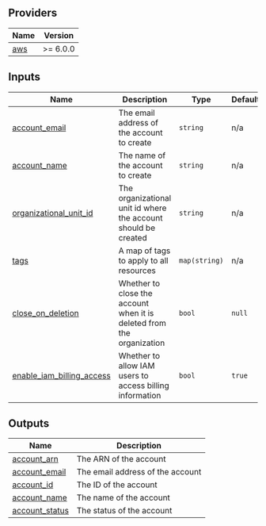 <!-- BEGIN_TF_DOCS -->
## Providers

| Name | Version |
|------|---------|
| <a name="provider_aws"></a> [aws](#provider\_aws) | >= 6.0.0 |

## Inputs

| Name | Description | Type | Default | Required |
|------|-------------|------|---------|:--------:|
| <a name="input_account_email"></a> [account\_email](#input\_account\_email) | The email address of the account to create | `string` | n/a | yes |
| <a name="input_account_name"></a> [account\_name](#input\_account\_name) | The name of the account to create | `string` | n/a | yes |
| <a name="input_organizational_unit_id"></a> [organizational\_unit\_id](#input\_organizational\_unit\_id) | The organizational unit id where the account should be created | `string` | n/a | yes |
| <a name="input_tags"></a> [tags](#input\_tags) | A map of tags to apply to all resources | `map(string)` | n/a | yes |
| <a name="input_close_on_deletion"></a> [close\_on\_deletion](#input\_close\_on\_deletion) | Whether to close the account when it is deleted from the organization | `bool` | `null` | no |
| <a name="input_enable_iam_billing_access"></a> [enable\_iam\_billing\_access](#input\_enable\_iam\_billing\_access) | Whether to allow IAM users to access billing information | `bool` | `true` | no |

## Outputs

| Name | Description |
|------|-------------|
| <a name="output_account_arn"></a> [account\_arn](#output\_account\_arn) | The ARN of the account |
| <a name="output_account_email"></a> [account\_email](#output\_account\_email) | The email address of the account |
| <a name="output_account_id"></a> [account\_id](#output\_account\_id) | The ID of the account |
| <a name="output_account_name"></a> [account\_name](#output\_account\_name) | The name of the account |
| <a name="output_account_status"></a> [account\_status](#output\_account\_status) | The status of the account |
<!-- END_TF_DOCS -->